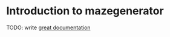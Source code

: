 # Introduction to mazegenerator

TODO: write [great documentation](http://jacobian.org/writing/what-to-write/)

